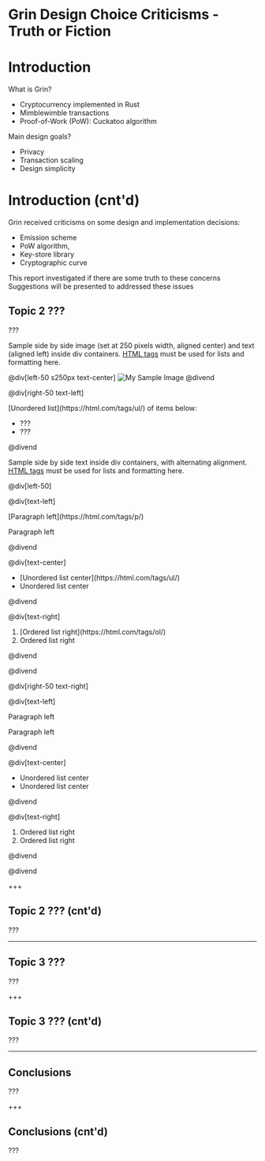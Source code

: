 # Grin Design Choice Criticisms - Truth or Fiction


# Introduction

What is Grin?
-  Cryptocurrency implemented in Rust
-  Mimblewimble transactions
-  Proof-of-Work (PoW): Cuckatoo algorithm

Main design goals?
- Privacy
- Transaction scaling
- Design simplicity 

# Introduction (cnt'd)

Grin received criticisms on some design and implementation decisions:
- Emission scheme
- PoW algorithm,
- Key-store library
- Cryptographic curve

This report investigated if there are some truth to these concerns
Suggestions will be presented to addressed these issues

## Topic 2 ???


???

Sample side by side image (set at 250 pixels width, aligned center) and text (aligned left) inside div containers. [HTML tags](https://html.com/tags/) must be used for lists and formatting here.

@div[left-50 s250px text-center]
![My Sample Image](https://raw.githubusercontent.com/tari-labs/tari-university/grin/protocols/grin-design-choice-criticisms/sources/sample.PNG)
@divend

@div[right-50 text-left]

<p>[Unordered list](https://html.com/tags/ul/) of items below:

<ul>
<li>???
<li>???
</ul>
@divend

Sample side by side text inside div containers, with alternating alignment.  [HTML tags](https://html.com/tags/) must be used for lists and formatting here.

@div[left-50]

@div[text-left]

<p>[Paragraph left](https://html.com/tags/p/)
<p>Paragraph left


@divend

@div[text-center]

<ul>
<li>[Unordered list center](https://html.com/tags/ul/)
<li>Unordered list center
</ul>


@divend

@div[text-right]

<ol>
<li>[Ordered list right](https://html.com/tags/ol/)
<li>Ordered list right
</ol>


@divend

@divend



@div[right-50 text-right]

@div[text-left]

<p>Paragraph left
<p>Paragraph left


@divend

@div[text-center]

<ul>
<li>Unordered list center
<li>Unordered list center
</ul>


@divend

@div[text-right]

<ol>
<li>Ordered list right
<li>Ordered list right
</ol>


@divend

@divend

+++

## Topic 2 ??? (cnt'd)

???

---

## Topic 3 ???

???

+++

## Topic 3 ??? (cnt'd)

???

---

## Conclusions

???

+++

## Conclusions (cnt'd)

???
